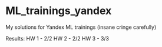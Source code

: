 # ML_trainings_yandex

My solutions for Yandex ML trainings (insane cringe carefully)

Results:
HW 1 - 2/2
HW 2 - 2/2
HW 3 - 3/3
